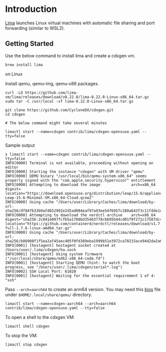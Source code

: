 # Introduction

[Lima](https://lima-vm.io/) launches Linux virtual machines with automatic file sharing and port forwarding (similar to WSL2).

## Getting Started

Use the below command to install lima and create a cdxgen vm.

```shell
brew install lima
```

on Linux

Install qemu, qemu-img, qemu-x86 packages.

```shell
curl -LO https://github.com/lima-vm/lima/releases/download/v0.22.0/lima-0.22.0-Linux-x86_64.tar.gz
sudo tar -C /usr/local -xf lima-0.22.0-Linux-x86_64.tar.gz
```

```shell
git clone https://github.com/CycloneDX/cdxgen.git
cd cdxgen

# The below command might take several minutes

limactl start --name=cdxgen contrib/lima/cdxgen-opensuse.yaml --tty=false
```

Sample output

```shell
❯ limactl start --name=cdxgen contrib/lima/cdxgen-opensuse.yaml --tty=false
INFO[0000] Terminal is not available, proceeding without opening an editor
INFO[0000] Starting the instance "cdxgen" with VM driver "qemu"
INFO[0000] QEMU binary "/usr/local/bin/qemu-system-x86_64" seems properly signed with the "com.apple.security.hypervisor" entitlement
INFO[0000] Attempting to download the image              arch=x86_64 digest= location="https://download.opensuse.org/distribution/leap/15.6/appliances/openSUSE-Leap-15.6-Minimal-VM.x86_64-Cloud.qcow2"
INFO[0000] Using cache "/Users/user/Library/Caches/lima/download/by-url-sha256/df847b33b9afd652992e2d5ad084eaf97a93ee54f6957c288a643f3c11fdde1c/data"
INFO[0000] Attempting to download the nerdctl archive    arch=x86_64 digest="sha256:2c841e097fcfb5a1760bd354b3778cb695b44cd01f9f271c17507dc4a0b25606" location="https://github.com/containerd/nerdctl/releases/download/v1.7.6/nerdctl-full-1.7.6-linux-amd64.tar.gz"
INFO[0000] Using cache "/Users/user/Library/Caches/lima/download/by-url-sha256/b86908f1f5ea2af45aec405f0fd389eba1999b51e3972ca78215ace94d2da2a6/data"
INFO[0001] [hostagent] hostagent socket created at /Users/user/.lima/cdxgen/ha.sock
INFO[0001] [hostagent] Using system firmware ("/usr/local/share/qemu/edk2-x86_64-code.fd")
INFO[0001] [hostagent] Starting QEMU (hint: to watch the boot progress, see "/Users/user/.lima/cdxgen/serial*.log")
INFO[0002] SSH Local Port: 61020
INFO[0001] [hostagent] Waiting for the essential requirement 1 of 4: "ssh"
```

Pass `--arch=aarch64` to create an arm64 version. You may need this [bios](https://gitlab.com/kraxel/qemu/-/blob/master/pc-bios/edk2-aarch64-code.fd.bz2?ref_type=heads) file under `$HOME/.local/share/qemu/` directory.

```shell
limactl start --name=cdxgen-aarch64 --arch=aarch64 contrib/lima/cdxgen-opensuse.yaml --tty=false
```

To open a shell to the cdxgen VM:

```shell
limactl shell cdxgen
```

To stop the VM:

```shell
limactl stop cdxgen
```
